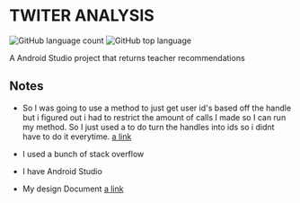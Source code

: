 # TWITER ANALYSIS
![GitHub language count](https://img.shields.io/github/languages/count/theArctesian/attempt2)
![GitHub top language](https://img.shields.io/github/languages/top/thearctesian/attempt2)

A Android Studio project that returns teacher recommendations

## Notes


- So I was going to use a method to just get user id's based off the handle but i figured out i had to restrict the amount of calls I made so I can run my method. So I just used a to do turn the handles into ids so i didnt have to do it everytime. [a link](href="https://tweeterid.com/">webstite)

- I used a bunch of stack overflow 

- I have Android Studio

- My design Document [a link](https://docs.google.com/document/d/1ygmfYkvtG7qfvJ0gMaMUJlV-KiIyNGnhc0F8tKxYK4U/edit#)
  